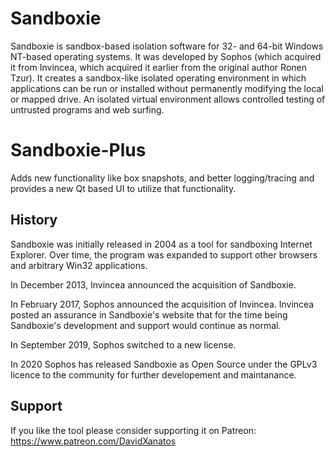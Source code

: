 # Sandboxie

Sandboxie is sandbox-based isolation software for 32- and 64-bit Windows NT-based operating systems. It was developed by Sophos (which acquired it from Invincea, which acquired it earlier from the original author Ronen Tzur). It creates a sandbox-like isolated operating environment in which applications can be run or installed without permanently modifying the local or mapped drive. An isolated virtual environment allows controlled testing of untrusted programs and web surfing.

# Sandboxie-Plus
Adds new functionality like box snapshots, and better logging/tracing and provides a new Qt based UI to utilize that functionality.


## History

Sandboxie was initially released in 2004 as a tool for sandboxing Internet Explorer. Over time, the program was expanded to support other browsers and arbitrary Win32 applications.

In December 2013, Invincea announced the acquisition of Sandboxie. 

In February 2017, Sophos announced the acquisition of Invincea. Invincea posted an assurance in Sandboxie's website that for the time being Sandboxie's development and support would continue as normal.

In September 2019, Sophos switched to a new license. 

In 2020 Sophos has released Sandboxie as Open Source under the GPLv3 licence to the community for further developement and maintanance.

## Support

If you like the tool please consider supporting it on Patreon: https://www.patreon.com/DavidXanatos

